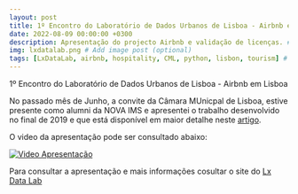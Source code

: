 ```yaml
---
layout: post
title: 1º Encontro do Laboratório de Dados Urbanos de Lisboa - Airbnb em Lisboa
date: 2022-08-09 00:00:00 +0300
description: Apresentação do projecto Airbnb e validação de licenças. # Add post description (optional)
img: lxdatalab.png # Add image post (optional)
tags: [LxDataLab, airbnb, hospitality, CML, python, lisbon, tourism] # add tag
---
```


1º Encontro do Laboratório de Dados Urbanos de Lisboa - Airbnb em Lisboa

No passado mês de Junho, a convite da Câmara MUnicpal de Lisboa, estive presente como alumni da NOVA IMS e apresentei o trabalho desenvolvido no final de 2019 e que está disponível em maior detalhe neste [artigo](https://www.linkedin.com/pulse/airbnb-lisbon-exploratory-data-analysis-manuel-banza/).

O video da apresentação pode ser consultado abaixo:

[![Video Apresentação](https://img.youtube.com/vi/W34_V2KIZjE/maxresdefault.jpg)](https://youtu.be/W34_V2KIZjE?t=2183)

Para consultar a apresentação e mais informações cosultar o site do [Lx Data Lab](https://lisboaaberta.cm-lisboa.pt/index.php/pt/apps-e-analitica/lx-data-lab)


